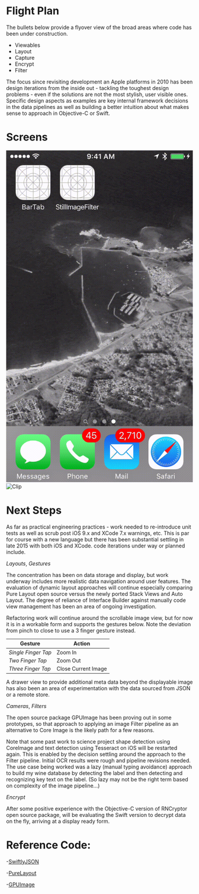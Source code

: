 # Flight Plan
The bullets below provide a flyover view of the broad areas where code has been under construction.

- Viewables
- Layout
- Capture
- Encrypt
- Filter

The focus since revisiting development an Apple platforms in 2010 has been design iterations from the inside out - tackling the toughest design problems - even if the solutions are not the most stylish, user visible ones. Specific design aspects as examples are key internal framework decisions in the data pipelines as well as building a better intuition about what makes sense to approach in Objective-C or Swift.

# Screens

![Clip](./StillImageFilter.gif)
![Clip](./BarTab.gif)


# Next Steps

As far as practical engineering practices - work needed to re-introduce unit tests as well as scrub post iOS 9.x and XCode 7.x warnings, etc. This is par for course with a new language but there has been substantial settling in late 2015 with both iOS and XCode. code iterations under way or planned include.


*Layouts*, *Gestures*

The concentration has been on data storage and display, but work underway includes more realistic data navigation around user features. The evaluation of dynamic layout approaches will continue especially comparing Pure Layout open source versus the newly ported Stack Views and Auto Layout. The degree of reliance of Interface Builder against manually code view management has been an area of ongoing investigation.

Refactoring work will continue around the scrollable image view, but for now it is in a workable form and supports the gestures below. Note the deviation from pinch to close to use a 3 finger gesture instead.

| Gesture | Action |
|---|---|
| *Single Finger Tap* | Zoom In |
| *Two Finger Tap* | Zoom Out |
| *Three Finger Tap* | Close Current Image  |

A drawer view to provide additional meta data beyond the displayable image has also been an area of experimentation with the data sourced from JSON or a remote store.

*Cameras*, *Filters*

The open source package GPUImage has been proving out in some prototypes, so that approach to applying an image Filter pipeline as an alternative to Core Image is the likely path for a few reasons.

Note that some past work to science project shape detection using CoreImage and text detection using Tesseract on iOS will be restarted again. This is enabled by the decision settling around the approach to the Filter pipeline. Initial OCR results were rough and pipeline revisions needed. The use case being worked was a lazy (manual typing avoidance) approach to build my wine database by detecting the label and then detecting and recognizing key text on the label. (So lazy may not be the right term based on complexity of the image pipeline...)

*Encrypt*

After some positive experience with the Objective-C version of RNCryptor open source package, will be evaluating the Swift version to decrypt data on the fly, arriving at a display ready form.

# Reference Code:

-[SwiftlyJSON](https://github.com/SwiftyJSON/SwiftyJSON)

-[PureLayout](https://github.com/PureLayout)

-[GPUImage](https://github.com/BradLarson/GPUImage)
